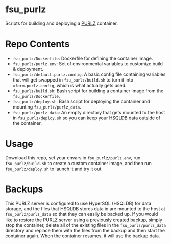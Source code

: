 # fsu_purlz
Scripts for building and deploying a [PURLZ](http://www.purlz.org/) container.

# Repo Contents
- `fsu_purlz/Dockerfile`: Dockerfile for defining the container image.
- `fsu_purlz/purlz.env`: Set of environmental variables to customize build & deployment.
- `fsu_purlz/default.purlz.config`: A basic config file containing variables that will get swapped in `fsu_purlz/build.sh` to turn it into `xform.purlz.config`, which is what actually gets used.
- `fsu_purlz/build.sh`: Bash script for building a container image from the `fsu_purlz/Dockerfile`.
- `fsu_purlz/deploy.sh`: Bash script for deploying the container and mounting `fsu_purlz/purlz_data`.
- `fsu_purlz/purlz_data`: An empty directory that gets mounted to the host in `fsu_purlz/deploy.sh` so you can keep your HSQLDB data outside of the container.

# Usage
Download this repo, set your envars in `fsu_purlz/purlz.env`, run `fsu_purlz/build.sh` to create a custom container image, and then run `fsu_purlz/deploy.sh` to launch it and try it out.

# Backups
This PURLZ server is configured to use HyperSQL (HSQLDB) for data storage, and the files that HSQLDB stores data in are mounted to the host at `fsu_purlz/purlz_data` so that they can easily be backed up. If you would like to restore the PURLZ server using a previously created backup, simply stop the container, delete all of the existing files in the `fsu_purlz/purlz_data` directory and replace them with the files from the backup and then start the container again. When the container resumes, it will use the backup data.
